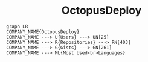 <h1 align="center">OctopusDeploy</h1>

```mermaid
graph LR
COMPANY_NAME{OctopusDeploy}
COMPANY_NAME ---> U{Users} ---> UN[25]
COMPANY_NAME ---> R{Repositories} ---> RN[403]
COMPANY_NAME ---> G{Gists} ---> GN[261]
COMPANY_NAME ---> ML{Most Used<br>Languages}
```
